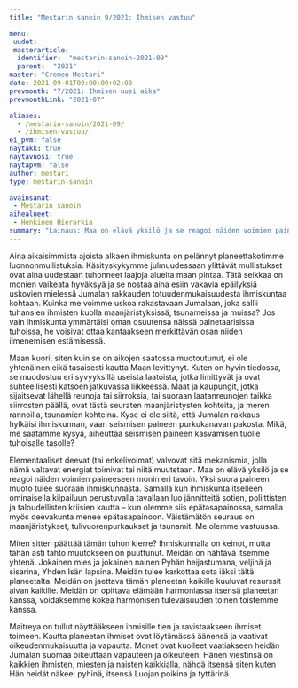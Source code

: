 ```yaml
---
title: "Mestarin sanoin 9/2021: Ihmisen vastuu"

menu:
 uudet:
 masterarticle:
  identifier:  "mestarin-sanoin-2021-09"
  parent:  "2021"
master: "Cremen Mestari"
date: 2021-09-01T00:00:00+02:00
prevmonth: "7/2021: Ihmisen uusi aika"
prevmonthLink: "2021-07"

aliases:
  - /mestarin-sanoin/2021-09/
  - /ihmisen-vastuu/
ei_pvm: false
naytakk: true
naytavuosi: true
naytapvm: false
author: mestari
type: mestarin-sanoin

avainsanat:
 - Mestarin sanoin
aihealueet:
 - Henkinen Hierarkia
summary: "Lainaus: Maa on elävä yksilö ja se reagoi näiden voimien paineeseen monin eri tavoin. Yksi suora paineen muoto tulee suoraan ihmiskunnasta. Samalla kun ihmiskunta itselleen ominaisella kilpailuun perustuvalla tavallaan luo jännitteitä sotien, poliittisten ja taloudellisten kriisien kautta – kun olemme siis epätasapainossa, samalla myös deevakunta menee epätasapainoon. Väistämätön seuraus on maanjäristykset, tulivuorenpurkaukset ja tsunamit. Me olemme vastuussa."
---
```

Aina aikaisimmista ajoista alkaen ihmiskunta on pelännyt planeettakotimme luonnonmullistuksia. Käsityskykymme julmuudessaan ylittävät mullistukset ovat aina uudestaan tuhonneet laajoja alueita maan pintaa. Tätä seikkaa on monien vaikeata hyväksyä ja se nostaa aina esiin vakavia epäilyksiä uskovien mielessä Jumalan rakkauden totuudenmukaisuudesta ihmiskuntaa kohtaan. Kuinka me voimme uskoa rakastavaan Jumalaan, joka sallii tuhansien ihmisten kuolla maanjäristyksissä, tsunameissa ja muissa? Jos vain ihmiskunta ymmärtäisi oman osuutensa näissä palnetaarisissa tuhoissa, he voisivat ottaa kantaakseen merkittävän osan niiden ilmenemisen estämisessä.

Maan kuori, siten kuin se on aikojen saatossa muotoutunut, ei ole yhtenäinen eikä tasaisesti kautta Maan levittynyt. Kuten on hyvin tiedossa, se muodostuu eri syvyyksillä useista laatoista, jotka limittyvät ja ovat suhteellisesti katsoen jatkuvassa liikkeessä. Maat ja kaupungit, jotka sijaitsevat lähellä reunoja tai siirroksia, tai suoraan laatanreunojen taikka siirrosten päällä, ovat tästä seuraten maanjäristysten kohteita, ja meren rannoilla, tsunamien kohteina. Kyse ei ole siitä, että Jumalan rakkaus hylkäisi ihmiskunnan, vaan seismisen paineen purkukanavan pakosta. Mikä, me saatamme kysyä, aiheuttaa seismisen paineen kasvamisen tuolle tuhoisalle tasolle?

Elementaaliset deevat (tai enkelivoimat) valvovat sitä mekanismia, jolla nämä valtavat energiat toimivat tai niitä muutetaan. Maa on elävä yksilö ja se reagoi näiden voimien paineeseen monin eri tavoin. Yksi suora paineen muoto tulee suoraan ihmiskunnasta. Samalla kun ihmiskunta itselleen ominaisella kilpailuun perustuvalla tavallaan luo jännitteitä sotien, poliittisten ja taloudellisten kriisien kautta – kun olemme siis epätasapainossa, samalla myös deevakunta menee epätasapainoon. Väistämätön seuraus on maanjäristykset, tulivuorenpurkaukset ja tsunamit. Me olemme vastuussa.

Miten sitten päättää tämän tuhon kierre? Ihmiskunnalla on keinot, mutta tähän asti tahto muutokseen on puuttunut. Meidän on nähtävä itsemme yhtenä. Jokainen mies ja jokainen nainen Pyhän heijastumana, veljinä ja sisarina, Yhden Isän lapsina. Meidän tulee karkottaa sota iäksi tältä planeetalta. Meidän on jaettava tämän planeetan kaikille kuuluvat resurssit aivan kaikille. Meidän on opittava elämään harmoniassa itsensä planeetan kanssa, voidaksemme kokea harmonisen tulevaisuuden toinen toistemme kanssa.

Maitreya on tullut näyttääkseen ihmisille tien ja ravistaakseen ihmiset toimeen. Kautta planeetan ihmiset ovat löytämässä äänensä ja vaativat oikeudenmukaisuutta ja vapautta. Monet ovat kuolleet vaatiakseen heidän Jumalan suomaa oikeuttaan vapauteen ja oikeuteen. Hänen viestinsä on kaikkien ihmisten, miesten ja naisten kaikkialla, nähdä itsensä siten kuten Hän heidät näkee: pyhinä, itsensä Luojan poikina ja tyttärinä.
